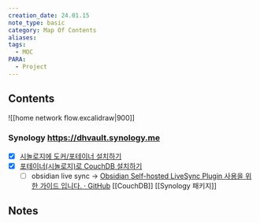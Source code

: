 ```yaml
---
creation_date: 24.01.15
note_type: basic
category: Map Of Contents
aliases: 
tags:
  - MOC
PARA:
  - Project
---
```

## Contents

![[home network flow.excalidraw|900]]

### Synology https://dhvault.synology.me
- [x] [시놀로지에 도커/포테이너 설치하기](https://mariushosting.com/synology-30-second-portainer-install-using-task-scheduler-docker/)
- [x] [포테이너(시놀로지)로 CouchDB 설치하기](https://mariushosting.com/how-to-install-couchdb-on-your-synology-nas/)
	- [ ] obsidian live sync → [Obsidian Self-hosted LiveSync Plugin 사용을 위한 가이드 입니다. · GitHub](https://gist.github.com/yeongu-dev/08dfbadc9a7c79d23b1022a30dd7eebe)
[[CouchDB]]
[[Synology 패키지]]
## Notes

